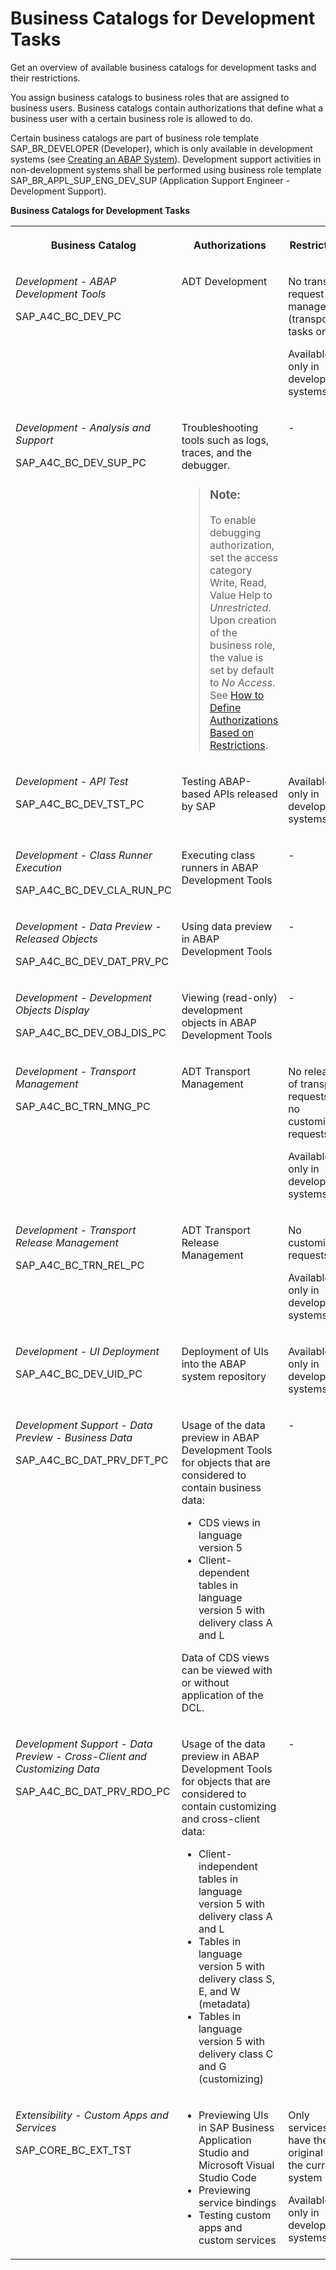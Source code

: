 <!-- loioa9f42789fd5743edbf1de20d6c571cb2 -->

# Business Catalogs for Development Tasks

Get an overview of available business catalogs for development tasks and their restrictions.



You assign business catalogs to business roles that are assigned to business users. Business catalogs contain authorizations that define what a business user with a certain business role is allowed to do.

Certain business catalogs are part of business role template SAP_BR_DEVELOPER (Developer), which is only available in development systems (see [Creating an ABAP System](../20-getting-started/creating-an-abap-system-50b32f1.md)).
Development support activities in non-development systems shall be performed using business role template SAP_BR_APPL_SUP_ENG_DEV_SUP (Application Support Engineer - Development Support).

**Business Catalogs for Development Tasks**


<table>
<tr>
<th valign="top">

Business Catalog



</th>
<th valign="top">

Authorizations



</th>
<th valign="top">

Restrictions



</th>
</tr>
<tr>
<td valign="top">

*Development - ABAP Development Tools*

SAP\_A4C\_BC\_DEV\_PC



</td>
<td valign="top">

ADT Development



</td>
<td valign="top">

No transport request management \(transport tasks only\)

Available only in development systems


</td>
</tr>
<tr>
<td valign="top">

*Development - Analysis and Support*

SAP\_A4C\_BC\_DEV\_SUP\_PC



</td>
<td valign="top">

Troubleshooting tools such as logs, traces, and the debugger.

> ### Note:  
> To enable debugging authorization, set the access category Write, Read, Value Help to *Unrestricted*. Upon creation of the business role, the value is set by default to *No Access*. See [How to Define Authorizations Based on Restrictions](how-to-define-authorizations-based-on-restrictions-c926d69.md).



</td>
<td valign="top">

\-



</td>
</tr>
<tr>
<td valign="top">

*Development - API Test*

SAP\_A4C\_BC\_DEV\_TST\_PC



</td>
<td valign="top">

Testing ABAP-based APIs released by SAP

</td>
<td valign="top">

Available only in development systems



</td>
</tr>
<tr>
<td valign="top">

*Development - Class Runner Execution*

SAP\_A4C\_BC\_DEV\_CLA\_RUN\_PC



</td>
<td valign="top">

Executing class runners in ABAP Development Tools



</td>
<td valign="top">

\-



</td>
</tr>
<tr>
<td valign="top">

*Development - Data Preview - Released Objects*

SAP\_A4C\_BC\_DEV\_DAT\_PRV\_PC



</td>
<td valign="top">

Using data preview in ABAP Development Tools



</td>
<td valign="top">

\-



</td>
</tr>
<tr>
<td valign="top">

*Development - Development Objects Display*

SAP\_A4C\_BC\_DEV\_OBJ\_DIS\_PC



</td>
<td valign="top">

Viewing \(read-only\) development objects in ABAP Development Tools



</td>
<td valign="top">

\-



</td>
</tr>
<tr>
<td valign="top">

*Development - Transport Management*

SAP\_A4C\_BC\_TRN\_MNG\_PC



</td>
<td valign="top">

ADT Transport Management



</td>
<td valign="top">

No release of transport requests and no customizing requests

Available only in development systems

</td>
</tr>
<tr>
<td valign="top">

*Development - Transport Release Management*

SAP\_A4C\_BC\_TRN\_REL\_PC



</td>
<td valign="top">

ADT Transport Release Management



</td>
<td valign="top">

No customizing requests

Available only in development systems


</td>
</tr>
<tr>
<td valign="top">

*Development - UI Deployment*

SAP\_A4C\_BC\_DEV\_UID\_PC

</td>
<td valign="top">

Deployment of UIs into the ABAP system repository



</td>
<td valign="top">

Available only in development systems



</td>
</tr>
<tr>
<td valign="top">

*Development Support - Data Preview - Business Data*

SAP\_A4C\_BC\_DAT\_PRV\_DFT\_PC



</td>
<td valign="top">

Usage of the data preview in ABAP Development Tools for objects that are considered to contain business data:

-   CDS views in language version 5
-   Client-dependent tables in language version 5 with delivery class A and L

Data of CDS views can be viewed with or without application of the DCL.



</td>
<td valign="top">

\-



</td>
</tr>
<tr>
<td valign="top">

*Development Support - Data Preview - Cross-Client and Customizing Data*

SAP\_A4C\_BC\_DAT\_PRV\_RDO\_PC



</td>
<td valign="top">

Usage of the data preview in ABAP Development Tools for objects that are considered to contain customizing and cross-client data:

-   Client-independent tables in language version 5 with delivery class A and L
-   Tables in language version 5 with delivery class S, E, and W \(metadata\)
-   Tables in language version 5 with delivery class C and G \(customizing\)



</td>
<td valign="top">

\-



</td>
</tr>
<tr>
<td valign="top">

*Extensibility - Custom Apps and Services*

SAP\_CORE\_BC\_EXT\_TST


</td>
<td valign="top">

-   Previewing UIs in SAP Business Application Studio and Microsoft Visual Studio Code
-   Previewing service bindings
-   Testing custom apps and custom services



</td>
<td valign="top">

Only services that have their original in the current system
  
Available only in development systems


</td>
</tr>
</table>

